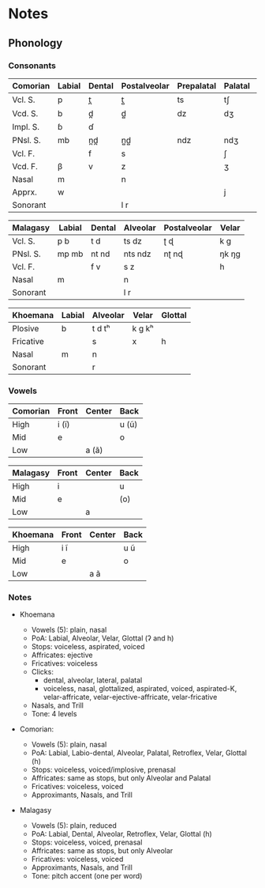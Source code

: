 # Notes

## Phonology

### Consonants

| Comorian  | Labial | Dental | Postalveolar | Prepalatal | Palatal | Velar |
| ---       | ---    | ---    | ---          | ---        | ---     | ---   |
| Vcl. S.   | p      | t̪      | t̻            | ts         | tʃ      | k     |
| Vcd. S.   | b      | d̪      | d̻            | dz         | dʒ      | g     |
| Impl. S.  | ɓ      | ɗ      |              |            |         |       |
| PNsl. S.  | mb     | n̪d̪     | n̻d̻           | ndz        | ndʒ     | ŋg    |
| Vcl. F.   |        | f      | s            |            | ʃ       | x     |
| Vcd. F.   | β      | v      | z            |            | ʒ       |       |
| Nasal     | m      |        | n            |            |         |       |
| Apprx.    | w      |        |              |            | j       |       |
| Sonorant  |        |        | l r          |            |         | h     |

| Malagasy  | Labial | Dental | Alveolar | Postalveolar | Velar |
| ---       | ---    | ---    | ---      | ---          | ---   |
| Vcl. S.   | p b    | t d    | ts dz    | ʈ ɖ          | k g   |
| PNsl. S.  | mp mb  | nt nd  | nts ndz  | nʈ nɖ        | ŋk ŋg |
| Vcl. F.   |        | f v    | s z      |              | h     |
| Nasal     | m      |        | n        |              |       |
| Sonorant  |        |        | l r      |              |       |

| Khoemana  | Labial | Alveolar | Velar  | Glottal |
| ---       | ---    | ---      | ---    | ---     |
| Plosive   | b      | t d tʰ   | k g kʰ |         |
| Fricative |        | s        | x      | h       |
| Nasal     | m      | n        |        |         |
| Sonorant  |        | r        |        |         |

### Vowels

| Comorian | Front  | Center | Back   |
| ---      | ---    | ---    | ---    |
| High     | i (ĩ)  |        | u (ũ)  |
| Mid      | e      |        | o      |
| Low      |        | a (ã)  |        |

| Malagasy | Front  | Center | Back   |
| ---      | ---    | ---    | ---    |
| High     | i      |        | u      |
| Mid      | e      |        | (o)    |
| Low      |        | a      |        |

| Khoemana | Front  | Center | Back   |
| ---      | ---    | ---    | ---    |
| High     | i ĩ    |        | u ũ    |
| Mid      | e      |        | o      |
| Low      |        | a ã    |        |

### Notes

- Khoemana
    - Vowels (5): plain, nasal
    - PoA: Labial, Alveolar, Velar, Glottal (ʔ and h)
    - Stops: voiceless, aspirated, voiced
    - Affricates: ejective
    - Fricatives: voiceless
    - Clicks:
        - dental, alveolar, lateral, palatal
        - voiceless, nasal, glottalized, aspirated, voiced, aspirated-K, velar-affricate, velar-ejective-affricate, velar-fricative
    - Nasals, and Trill
    - Tone: 4 levels

- Comorian:
    - Vowels (5): plain, nasal
    - PoA: Labial, Labio-dental, Alveolar, Palatal, Retroflex, Velar, Glottal (h)
    - Stops: voiceless, voiced/implosive, prenasal
    - Affricates: same as stops, but only Alveolar and Palatal
    - Fricatives: voiceless, voiced
    - Approximants, Nasals, and Trill

- Malagasy
    - Vowels (5): plain, reduced
    - PoA: Labial, Dental, Alveolar, Retroflex, Velar, Glottal (h)
    - Stops: voiceless, voiced, prenasal
    - Affricates: same as stops, but only Alveolar
    - Fricatives: voiceless, voiced
    - Approximants, Nasals, and Trill
    - Tone: pitch accent (one per word)
